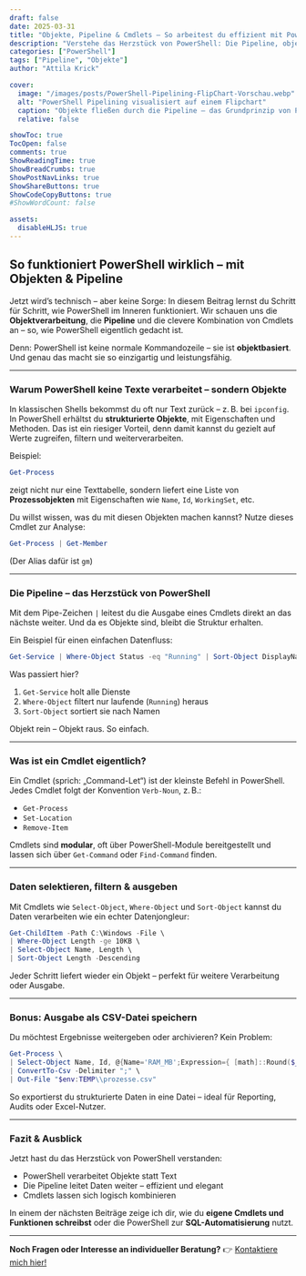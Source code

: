 ```yaml
---
draft: false
date: 2025-03-31
title: "Objekte, Pipeline & Cmdlets – So arbeitest du effizient mit PowerShell"
description: "Verstehe das Herzstück von PowerShell: Die Pipeline, objektbasierte Verarbeitung und der gezielte Umgang mit Cmdlets. Ideal für Einsteiger und aufstrebende Automatisierer."
categories: ["PowerShell"]
tags: ["Pipeline", "Objekte"]
author: "Attila Krick"

cover:
  image: "/images/posts/PowerShell-Pipelining-FlipChart-Vorschau.webp"
  alt: "PowerShell Pipelining visualisiert auf einem Flipchart"
  caption: "Objekte fließen durch die Pipeline – das Grundprinzip von PowerShell"
  relative: false

showToc: true
TocOpen: false
comments: true
ShowReadingTime: true
ShowBreadCrumbs: true
ShowPostNavLinks: true
ShowShareButtons: true
ShowCodeCopyButtons: true
#ShowWordCount: false

assets:
  disableHLJS: true
---
```


## So funktioniert PowerShell wirklich – mit Objekten & Pipeline

Jetzt wird’s technisch – aber keine Sorge: In diesem Beitrag lernst du Schritt für Schritt, wie PowerShell im Inneren funktioniert. Wir schauen uns die **Objektverarbeitung**, die **Pipeline** und die clevere Kombination von Cmdlets an – so, wie PowerShell eigentlich gedacht ist.

Denn: PowerShell ist keine normale Kommandozeile – sie ist **objektbasiert**. Und genau das macht sie so einzigartig und leistungsfähig.

---

### Warum PowerShell keine Texte verarbeitet – sondern Objekte

In klassischen Shells bekommst du oft nur Text zurück – z. B. bei `ipconfig`. In PowerShell erhältst du **strukturierte Objekte**, mit Eigenschaften und Methoden. Das ist ein riesiger Vorteil, denn damit kannst du gezielt auf Werte zugreifen, filtern und weiterverarbeiten.

Beispiel:

```powershell
Get-Process
```

zeigt nicht nur eine Texttabelle, sondern liefert eine Liste von **Prozessobjekten** mit Eigenschaften wie `Name`, `Id`, `WorkingSet`, etc.

Du willst wissen, was du mit diesen Objekten machen kannst?
Nutze dieses Cmdlet zur Analyse:

```powershell
Get-Process | Get-Member
```

(Der Alias dafür ist `gm`)

---

### Die Pipeline – das Herzstück von PowerShell

Mit dem Pipe-Zeichen `|` leitest du die Ausgabe eines Cmdlets direkt an das nächste weiter. Und da es Objekte sind, bleibt die Struktur erhalten.

Ein Beispiel für einen einfachen Datenfluss:

```powershell
Get-Service | Where-Object Status -eq "Running" | Sort-Object DisplayName
```

Was passiert hier?

1. `Get-Service` holt alle Dienste
2. `Where-Object` filtert nur laufende (`Running`) heraus
3. `Sort-Object` sortiert sie nach Namen

Objekt rein – Objekt raus. So einfach.

---

### Was ist ein Cmdlet eigentlich?

Ein Cmdlet (sprich: „Command-Let“) ist der kleinste Befehl in PowerShell. Jedes Cmdlet folgt der Konvention `Verb-Noun`, z. B.:

- `Get-Process`
- `Set-Location`
- `Remove-Item`

Cmdlets sind **modular**, oft über PowerShell-Module bereitgestellt und lassen sich über `Get-Command` oder `Find-Command` finden.

---

### Daten selektieren, filtern & ausgeben

Mit Cmdlets wie `Select-Object`, `Where-Object` und `Sort-Object` kannst du Daten verarbeiten wie ein echter Datenjongleur:

```powershell
Get-ChildItem -Path C:\Windows -File \
| Where-Object Length -ge 10KB \
| Select-Object Name, Length \
| Sort-Object Length -Descending
```

Jeder Schritt liefert wieder ein Objekt – perfekt für weitere Verarbeitung oder Ausgabe.

---

### Bonus: Ausgabe als CSV-Datei speichern

Du möchtest Ergebnisse weitergeben oder archivieren? Kein Problem:

```powershell
Get-Process \
| Select-Object Name, Id, @{Name='RAM_MB';Expression={ [math]::Round($_.WorkingSet/1MB,2) }} \
| ConvertTo-Csv -Delimiter ";" \
| Out-File "$env:TEMP\\prozesse.csv"
```

So exportierst du strukturierte Daten in eine Datei – ideal für Reporting, Audits oder Excel-Nutzer.

---

### Fazit & Ausblick

Jetzt hast du das Herzstück von PowerShell verstanden:

- PowerShell verarbeitet Objekte statt Text
- Die Pipeline leitet Daten weiter – effizient und elegant
- Cmdlets lassen sich logisch kombinieren

In einem der nächsten Beiträge zeige ich dir, wie du **eigene Cmdlets und Funktionen schreibst** oder die PowerShell zur **SQL-Automatisierung** nutzt.

---

**Noch Fragen oder Interesse an individueller Beratung?**
👉 [Kontaktiere mich hier!](https://attilakrick.com/kontakt)
